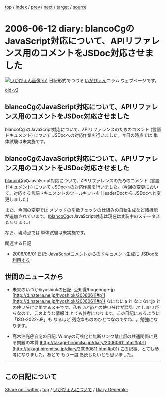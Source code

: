 [top](https://igapyon.github.io/diary/) 
 / [index](https://igapyon.github.io/diary/2006/index.html) 
 / [prev](https://igapyon.github.io/diary/2006/ig060610.html) 
 / [next](https://igapyon.github.io/diary/2006/ig060616.html) 
 / [target](https://igapyon.github.io/diary/2006/ig060612.html) 
 / [source](https://github.com/igapyon/diary/blob/gh-pages/2006/ig060612.html.src.md) 

2006-06-12 diary: blancoCgのJavaScript対応について、APIリファレンス用のコメントをJSDoc対応させました
=====================================================================================================
[![いがぴょん画像(小)](https://igapyon.github.io/diary/images/iga200306s.jpg "いがぴょん")](https://igapyon.github.io/diary/memo/memoigapyon.html) 日記形式でつづる [いがぴょん](https://igapyon.github.io/diary/memo/memoigapyon.html)コラム ウェブページです。

[old-v2](ig060612-orig.html)

## blancoCgのJavaScript対応について、APIリファレンス用のコメントをJSDoc対応させました

blancoCg のJavaScript対応について、APIリファレンスのためのコメント (言語ドキュメント) について JSDocへの対応作業を行いました。今日の時点では 単体試験は未実施です。


## blancoCgのJavaScript対応について、APIリファレンス用のコメントをJSDoc対応させました

[blancoCg](http://www.igapyon.jp/blanco/blancocg.html)のJavaScript対応について、APIリファレンスのためのコメント (言語ドキュメント) について
JSDocへの対応作業を行いました。(今回の変更において、対応する言語ドキュメントのツールキットを HeaderDocから JSDocへと変更しました)

また、今回の変更では メソッドの引数チェックの仕組みの自動生成など諸機能が追加されています。([blancoCg](http://www.igapyon.jp/blanco/blancocg.html)のJavaScript対応は現在は実装中のステータスとなります。)

なお、現時点では 単体試験は未実施です。

関連する日記

* [2006/06/01 日記: JavaScriptコメントからのドキュメント生成に JSDocを利用する](ig060601.html)

## 世間のニュースから

* 未来のいつか/hyoshiokの日記: 豆知識/hogehoge-jp
  [http://d.hatena.ne.jp/hyoshiok/20060611#p1](http://d.hatena.ne.jp/hyoshiok/20060611#p1)
  なになにja と なになにjp との使い分けに関するメモです。私も jaとjpとの使い分けが混乱してしまいがちなので、このような情報は とても参考になります。この日記にあるように「ISO-2022-JP」も
  なるほど 残念なもののひとつなのですね…。勉強になります。
  
* 高木浩光＠自宅の日記: Winnyの可視化と無断リンク禁止厨の共通関係に見る問題の本質
  [http://takagi-hiromitsu.jp/diary/20060611.html#p01](http://takagi-hiromitsu.jp/diary/20060611.html#p01)
  この記事、とても参考になりました。あとで もう一度 熟読したいとも思いました。

----------------------------------------------------------------------------------------------------

## この日記について

[Share on Twitter](https://twitter.com/intent/tweet?hashtags=igapyon%2Cdiary%2C%E3%81%84%E3%81%8C%E3%81%B4%E3%82%87%E3%82%93&text=blancoCg%E3%81%AEJavaScript%E5%AF%BE%E5%BF%9C%E3%81%AB%E3%81%A4%E3%81%84%E3%81%A6%E3%80%81API%E3%83%AA%E3%83%95%E3%82%A1%E3%83%AC%E3%83%B3%E3%82%B9%E7%94%A8%E3%81%AE%E3%82%B3%E3%83%A1%E3%83%B3%E3%83%88%E3%82%92JSDoc%E5%AF%BE%E5%BF%9C%E3%81%95%E3%81%9B%E3%81%BE%E3%81%97%E3%81%9F&url=https%3A%2F%2Figapyon.github.io%2Fdiary%2F2006%2Fig060612.html) / [top](https://igapyon.github.io/diary/) / [いがぴょんについて](https://igapyon.github.io/diary/memo/memoigapyon.html) / [Diary Generator](https://github.com/igapyon/igapyonv3)
